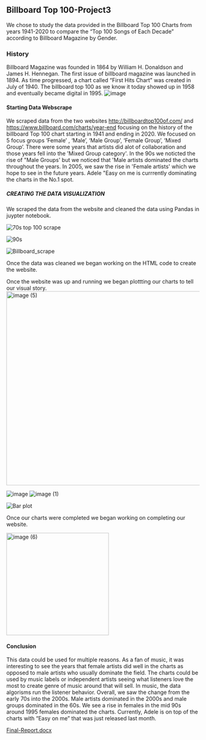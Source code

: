 ## Billboard Top 100-Project3
We chose to study the data provided in the Billboard Top 100 Charts from years 1941-2020 to compare the “Top 100 Songs of Each Decade” according to Billboard Magazine by Gender.

### History
Billboard Magazine was founded in 1864 by William H. Donaldson and James H. Hennegan. The first issue of billboard magazine was launched in 1894. As time progressed, a chart called “First Hits Chart”  was created in July of 1940. The billboard  top 100 as we know it today showed up in 1958 and eventually became digital in 1995. ![image](https://user-images.githubusercontent.com/90288887/149623774-4b8e2b92-3594-45b6-bb23-50afcb2e499b.png)



#### Starting Data Webscrape
We scraped data from the two websites http://billboardtop100of.com/ and https://www.billboard.com/charts/year-end focusing on the history of the billboard Top 100 chart starting in 1941 and ending in 2020. We focused on 5 focus groups ‘Female’ , ‘Male’, ‘Male Group’, ‘Female Group’, ‘Mixed Group’. There were some years that artists did alot of collaboration and those years fell into the 'Mixed Group category'. In the 90s we noticted the rise of "Male Groups' but we noticed that 'Male artists dominated the charts throughout the years. In 2005, we saw the rise in 'Female artists' which we hope to see in the future years. Adele "Easy on me is currrently dominating the charts in the No.1 spot.

##### CREATING THE DATA VISUALIZATION
We scraped the data from the website and cleaned the data using Pandas in juypter notebook.


![70s top 100 scrape](https://user-images.githubusercontent.com/90288887/149627553-98fb2738-bb5b-475b-a97e-15dd88ac2b88.jpg)



![90s](https://user-images.githubusercontent.com/90288887/149627561-edf827d1-8dd6-4ea0-a946-cef2b2d9d41b.jpg)






![Billboard_scrape](https://user-images.githubusercontent.com/90288887/149627624-c37446bc-828f-4643-b0f6-e11127a48149.jpg)




Once the data was cleaned we began working on the HTML code to create the website.




Once the website was up and running we began plottting our charts to tell our visual story.
<img width="506" alt="image (5)" src="https://user-images.githubusercontent.com/90288887/149628590-08a62a48-caff-4377-baf4-192ffb329955.png">


![image](https://user-images.githubusercontent.com/90288887/149625243-1d58e32f-bf16-4752-b917-3f3d38118891.png)
![image (1)](https://user-images.githubusercontent.com/90288887/149625246-1296bf61-41a1-43be-b83e-b57c8c735463.png)


![Bar plot](https://user-images.githubusercontent.com/90288887/149627843-cbcf0e5d-4886-4317-8457-093c4d164fcc.jpg)


Once our charts were completed we began working on completing our website.





<img width="267" alt="image (6)" src="https://user-images.githubusercontent.com/90288887/149628628-9f0d5138-e843-4982-92a7-4f1b7ab6d803.png">







#### Conclusion
This data could be used for multiple reasons. As a fan of music, it was interesting to see the years that female artists did well in the charts as opposed to male artists who usually dominate the field. The charts could be used by music labels or independent artists seeing what listeners love the most to create genre of music around that will sell. In music, the data algorisms run the listener behavior. Overall, we saw the change from the early 70s into the 2000s. Male artists dominated in the 2000s and male groups dominated in the 60s. We see a rise in females in the mid 90s around 1995 females dominated the charts. Currently, Adele is on top of the charts with “Easy on me” that was just released last month. 

[Final-Report.docx](https://github.com/KElijahS/Minefield-Project3/files/7875132/Final-Report.docx)
